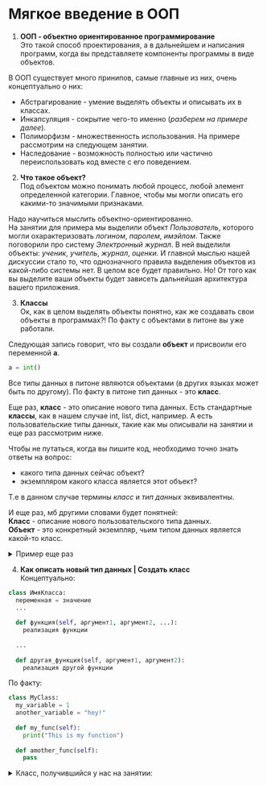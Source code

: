 # Мягкое введение в ООП 

1) **ООП - объектно ориентированное программирование**  
Это такой способ проектирования, а в дальнейшем и написания программ, когда вы представляете компоненты программы в виде объектов.

В ООП существует много принипов, самые главные из них, очень концептуально о них:
- Абстрагирование - умение выделять объекты и описывать их в классах.
- Инкапсуляция - сокрытие чего-то именно (*разберем на примере далее*).
- Полиморфизм - множественность использования. На примере рассмотрим на следующем занятии.
- Наследование - возможность полностью или частично переиспользовать код вместе с его поведением. 

2) **Что такое объект?**  
Под объектом можно понимать любой процесс, любой элемент определенной категории. Главное, чтобы мы могли описать его какими-то значимыми признаками.  

Надо научиться мыслить объектно-ориентированно.  
На занятии для примера мы выделили объект *Пользователь*, которого могли охарактеризовать *логином*, *паролем*, *имэйлом*. Также поговорили про систему *Электронный журнал*. В ней выделили объекты: *ученик*, *учитель*, *журнал*, *оценки*. И главной мыслью нашей дискуссии стало то, что однозначного правила выделения объектов из какой-либо системы нет. В целом все будет правильно. Но! От того как вы выделите ваши объекты будет зависеть дальнейшая архитектура вашего приложения. 

3) **Классы**  
Ок, как в целом выделять объекты понятно, как же создавать свои объекты в программах?!
По факту с объектами в питоне вы уже работали.  

Следующая запись говорит, что вы создали **объект** и присвоили его переменной **a**.
```python
a = int()
```

Все типы данных в питоне являются объектами (в других языках может быть по другому).
По факту в питоне тип данных - это **класс**.

Еще раз, **класс** - это описание нового типа данных. Есть стандартные **классы**, как в нашем случае int, list, dict, например. А есть пользовательские типы данных, такие как мы описывали на занятии и еще раз рассмотрим ниже.

Чтобы не путаться, когда вы пишите код, необходимо точно знать ответы на вопрос: 
- какого типа данных сейчас объект?
- экземпляром какого класса является этот объект?

Т.е в данном случае термины *класс* и *тип данных* эквивалентны.

И еще раз, мб другими словами будет понятней:  
**Класс** - описание нового пользовательского типа данных.  
**Объект** - это конкретный экземпляр, чьим типом данных является какой-то класс.

<details><summary>Пример еще раз</summary>
```python
a = int()
```

Что означает этот код?  
Мы создали переменную `a`. С помощью `int()` мы создали в памяти объект типа `int` и присвоили его с помощью `=` в переменную `a`.
</details>

4) **Как описать новый тип данных | Создать класс**  
Концептуально:

``` python
class ИмяКласса:
  переменная = значение
  ...
  
  def функция(self, аргумент1, аргумент2, ...):
    реализация функции
  
  ...  
  
  def другая_функция(self, аргумент1, аргумент2):
    реализация другой функции
```

По факту:

```python
class MyClass:
  my_variable = 1
  another_variable = "hey!"
  
  def my_func(self):
    print("This is my function")
  
  def amother_func(self):
    pass
```

<details><summary>Класс, получившийся у нас на занятии: </summary>
```python
"""
test is a module for student class only.
 
We could probably name it 'education'
"""
 
class Student:
    """
    Student is a simple student class for
    education.
    """
 
    def __init__(self, name="anonymous anon", grade="1337X"):
        fname, lname = name.split(" ", 1)
        self.first_name = fname
        self.last_name = lname
        self.grade = grade[:-1]
        self.grade_letter = grade[-1]
 
    def do_homework(self, subject, due_date, estimated_time):
        """
        do_homework will do student's homework
        (when will be implemented)
        """
        assert "Not implemented"
 
 
    def is_done(self, hw_id):
        """
        is_done will return wether homework
        with id @hw_id have been dome
        """
        assert "Not implemented"
 
 
    def say_sorry(self, reason):
        """
        say_sorry exuses for something. @reason
        is the reason for the exuse
        """
        print("Sorry, I've {}".format(reason))
 
 
    def say_name(self):
        """
        say_name prints student's first name
        and last name to the stdout
        """
        print("Hi, I'm {} {}".format(self.last_name, self.first_name))
```
</details>

Отлично, работаем дальше:  
Как теперь пользоваться классом - вашим новым типом данных?  

1) лучше сохранить в отдельный документ в той же папке, где у вас будет основная программа, назвав его именем класса с маленькой буквы и расширением `.py` (как называть на самом деле не так важно, но лучше именем класса). Допустим, наш класс `Student` мы сохраним в файле, который назовем `student.py`.  

2) Теперь можно импортировать в вашу основную программу. Давайте использовать написанный класс Student:
```python
# имортируем модуль с написанным классом, теперь не пишем расширение
import student

#собственно всё, теперь можно использовать новый тип данных - ваш класс

# необходимо сначала указать модуль из которого вы будете использовать класс, а потом имя класса и обязательно ()
# вызывается конструктор, который инициализирует начальные значения переменных, которые вы указали
petya = student.Student()

```
Конструктор - это такая же функция, но она всегда должна называться `__init__(self, args)`. Как работать с функциями вроде уже проходили. Если хотите, чтобы передавались какие-то значения, то описываем в аргументах функции и при вызовые `vasya = student.Student(arg1, arg2, ..)` передаем.

Более подробно можно почитать [здесь](http://younglinux.info/oopython/oop.php): 1, 2 и 3 урок как раз те темы, которые мы завтронули.


### Домашнее задание:

С этого момента можно работать в парах, при условии, что каждый пишет какую-то часть кода и когда отправляете на проверку, то рассказывайте кто и что писал :)

<details><summary>Система электронный дневник | Part 1</summary>
Задание довольно творческое. Можете продумывать как хотите. Чем подробнее вы придумаете, тем интереснее будет далее.
Попробуйте создать систему электронный дневник **для одного класса**. 
Опишите классы: Ученик, Учитель, Журнал.

Методы у классов могут быть следующие:
- Ученик:
  - посмотреть список оценок за все предметы
  - посмотреть список оценок за конкретный предмет
  - посмотреть среднюю оценку за предмет
- Учитель:
  - добавить свой предмет в журнал
  - выставить определенному ученику оценку
  - выставить оценку за четверть
- Журнал:
  - возможность добавить определенный предмет
  - возможность поставить оценку определенному ученику
  - выдать оценки по названию предмета и фамилии ученика

Попробуйте придумать какие объекты еще можно выделить в системе "Электронный дневник". Подумайте какие еще функции могут быть у данных объектов и как они могут взаимодействовать между собой.

Для сдачи этого задания надо каждый класс сохранить в отдельном документе и присалть все модули. 
Было бы круто, чтобы вы это доделали, чтобы мы могли использовать этот код далее.
</details>

<details><summary>Система электронный дневник | Part 2</summary>
Все еще не освоили сокеты?

Давайте теперь из этих классов сделаем полноценное приложение. Пока что просто консольное.

Необходимо написать серверную часть "Электронного дневника". 
Должна быть возможность:
- по фамилии авторизоваться на сервере, как учитель или как ученик.
- если пользователь авторизован как учитель, то предоставить ему возможность делать все то, что описали в классе Учитель.
- если авторизован как ученик, то предоставить возможность делать все то, что описали в классе Ученик.
- журнал может быть одним объектом, время жизни которого будет такое же, как и время жизни сервера.

Т.е у вас должен быть какой-нибудь главный модуль, например, `main.py`, в котором вы описываете взаимодействие модулем соектов.
</details>

### Спойлер следующего занятия:
Будем говорить о наследовании и полиморфизме.
Если уже очень интересно, то можно почитать [тут про наследование](http://younglinux.info/oopython/inheritance.php) и [тут про полиморфизм](http://younglinux.info/oopython/polymorphism.php)
